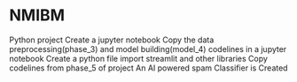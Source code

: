 # NMIBM
Python project
Create a jupyter notebook
Copy the data preprocessing(phase_3) and model building(model_4) codelines in a jupyter notebook
Create a python file
import streamlit and other libraries
Copy codelines from phase_5 of project
An AI powered spam Classifier is Created
